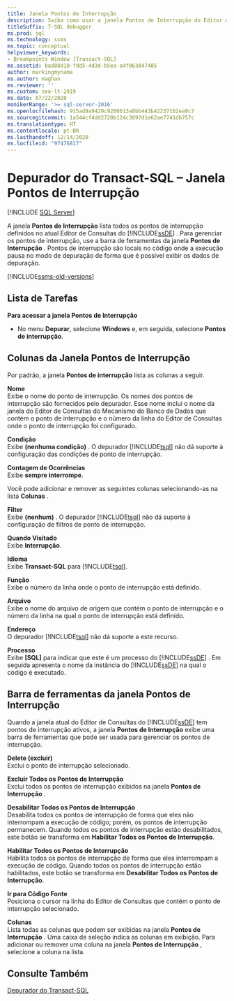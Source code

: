 ```yaml
---
title: Janela Pontos de Interrupção
description: Saiba como usar a janela Pontos de Interrupção do Editor de Consultas do Mecanismo de Banco de Dados para gerenciar os pontos de interrupção do depurador Transact-SQL.
titleSuffix: T-SQL debugger
ms.prod: sql
ms.technology: ssms
ms.topic: conceptual
helpviewer_keywords:
- Breakpoints Window [Transact-SQL]
ms.assetid: bad88d10-fdd5-4d3d-b5ea-a4f063847485
author: markingmyname
ms.author: maghan
ms.reviewer: ''
ms.custom: seo-lt-2019
ms.date: 07/22/2020
monikerRange: '>= sql-server-2016'
ms.openlocfilehash: 915ad9a9429c9200613a0bb443b42237162ea9c7
ms.sourcegitcommit: 1a544cf4dd2720b124c3697d1e62ae7741db757c
ms.translationtype: HT
ms.contentlocale: pt-BR
ms.lasthandoff: 12/14/2020
ms.locfileid: "97476817"
---
```

# <a name="transact-sql-debugger---breakpoints-window"></a>Depurador do Transact-SQL – Janela Pontos de Interrupção

 [!INCLUDE [SQL Server](../../includes/applies-to-version/sqlserver.md)]

A janela **Pontos de Interrupção** lista todos os pontos de interrupção definidos no atual Editor de Consultas do [!INCLUDE[ssDE](../../includes/ssde-md.md)] . Para gerenciar os pontos de interrupção, use a barra de ferramentas da janela **Pontos de Interrupção** . Pontos de interrupção são locais no código onde a execução pausa no modo de depuração de forma que é possível exibir os dados de depuração.

[!INCLUDE[ssms-old-versions](../../includes/ssms-old-versions.md)]

## <a name="task-list"></a>Lista de Tarefas

**Para acessar a janela Pontos de Interrupção**

- No menu **Depurar**, selecione **Windows** e, em seguida, selecione **Pontos de interrupção**.

## <a name="breakpoints-window-columns"></a>Colunas da Janela Pontos de Interrupção

Por padrão, a janela **Pontos de interrupção** lista as colunas a seguir.  

**Nome**  
Exibe o nome do ponto de interrupção. Os nomes dos pontos de interrupção são fornecidos pelo depurador. Esse nome inclui o nome da janela do Editor de Consultas do Mecanismo do Banco de Dados que contém o ponto de interrupção e o número da linha do Editor de Consultas onde o ponto de interrupção foi configurado.  

**Condição**  
Exibe **(nenhuma condição)** . O depurador [!INCLUDE[tsql](../../includes/tsql-md.md)] não dá suporte à configuração das condições de ponto de interrupção.

**Contagem de Ocorrências**  
Exibe **sempre interrompe**.

Você pode adicionar e remover as seguintes colunas selecionando-as na lista **Colunas** .  

**Filter**  
Exibe **(nenhum)** . O depurador [!INCLUDE[tsql](../../includes/tsql-md.md)] não dá suporte à configuração de filtros de ponto de interrupção.

**Quando Visitado**  
Exibe **Interrupção**.

**Idioma**  
Exibe **Transact-SQL** para [!INCLUDE[tsql](../../includes/tsql-md.md)].  

**Função**  
Exibe o número da linha onde o ponto de interrupção está definido.  

**Arquivo**  
Exibe o nome do arquivo de origem que contém o ponto de interrupção e o número da linha na qual o ponto de interrupção está definido.

**Endereço**  
O depurador [!INCLUDE[tsql](../../includes/tsql-md.md)] não dá suporte a este recurso.  

**Processo**  
Exibe **[SQL]** para indicar que este é um processo do [!INCLUDE[ssDE](../../includes/ssde-md.md)] . Em seguida apresenta o nome da instância do [!INCLUDE[ssDE](../../includes/ssde-md.md)] na qual o código é executado.

## <a name="breakpoints-window-toolbar"></a>Barra de ferramentas da janela Pontos de Interrupção

Quando a janela atual do Editor de Consultas do [!INCLUDE[ssDE](../../includes/ssde-md.md)] tem pontos de interrupção ativos, a janela **Pontos de Interrupção** exibe uma barra de ferramentas que pode ser usada para gerenciar os pontos de interrupção.

**Delete (excluir)**  
Exclui o ponto de interrupção selecionado.

**Excluir Todos os Pontos de Interrupção**  
Exclui todos os pontos de interrupção exibidos na janela **Pontos de Interrupção** .  

**Desabilitar Todos os Pontos de Interrupção**  
Desabilita todos os pontos de interrupção de forma que eles não interrompam a execução de código; porém, os pontos de interrupção permanecem. Quando todos os pontos de interrupção estão desabilitados, este botão se transforma em **Habilitar Todos os Pontos de Interrupção**.

**Habilitar Todos os Pontos de Interrupção**  
Habilita todos os pontos de interrupção de forma que eles interrompam a execução de código. Quando todos os pontos de interrupção estão habilitados, este botão se transforma em **Desabilitar Todos os Pontos de Interrupção**.  

**Ir para Código Fonte**  
Posiciona o cursor na linha do Editor de Consultas que contém o ponto de interrupção selecionado.

**Colunas**  
Lista todas as colunas que podem ser exibidas na janela **Pontos de Interrupção** . Uma caixa de seleção indica as colunas em exibição. Para adicionar ou remover uma coluna na janela **Pontos de Interrupção** , selecione a coluna na lista.

## <a name="see-also"></a>Consulte Também

[Depurador do Transact-SQL](./transact-sql-debugger.md)